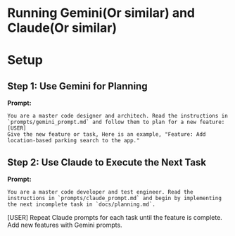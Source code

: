 # Running Gemini(Or similar) and Claude(Or similar)

# Setup 

## Step 1: Use Gemini for Planning

**Prompt:**
```
You are a master code designer and architech. Read the instructions in `prompts/gemini_prompt.md` and follow them to plan for a new feature:
[USER] 
Give the new feature or task, Here is an example, "Feature: Add location-based parking search to the app."
```

## Step 2: Use Claude to Execute the Next Task

**Prompt:**
```
You are a master code developer and test engineer. Read the instructions in `prompts/claude_prompt.md` and begin by implementing the next incomplete task in `docs/planning.md`.
```

[USER]
Repeat Claude prompts for each task until the feature is complete.
Add new features with Gemini prompts.
